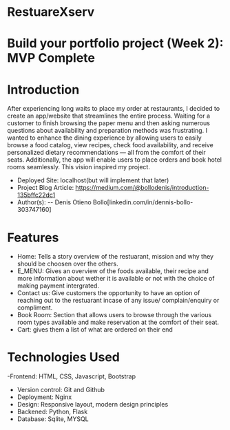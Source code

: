 # RestuareXserv
# Build your portfolio project (Week 2): MVP Complete
# Introduction
After experiencing long waits to place my order at restaurants, I decided to create an app/website that streamlines the entire process. Waiting for a customer to finish browsing the paper menu and then asking numerous questions about availability and preparation methods was frustrating. I wanted to enhance the dining experience by allowing users to easily browse a food catalog, view recipes, check food availability, and receive personalized dietary recommendations — all from the comfort of their seats. Additionally, the app will enable users to place orders and book hotel rooms seamlessly. This vision inspired my project.
- Deployed Site: localhost(but will implement that later)
- Project Blog Article: https://medium.com/@bollodenis/introduction-135bffc22dc1
- Author(s):
    -- Denis Otieno Bollo[linkedin.com/in/dennis-bollo-303747160]

# Features
- Home: Tells a story overview of the restuarant, mission and why they should be choosen over the others.
- E_MENU: Gives an overview of the foods available, their recipe and more information about wether it is available or not with the choice of making payment intergrated.
- Contact us: Give customers the opportunity to have an option of reaching out to the restuarant incase of any issue/ complain/enquiry or compliment.
- Book Room: Section that allows users to browse through the various room types available and make reservation at the comfort of their seat.
- Cart: gives them a list of what are ordered on their end
 
# Technologies Used
-Frontend: HTML, CSS, Javascript, Bootstrap
- Version control: Git and Github
- Deployment: Nginx
- Design: Responsive layout, modern design principles
- Backened: Python, Flask
- Database: Sqlite, MYSQL
  
